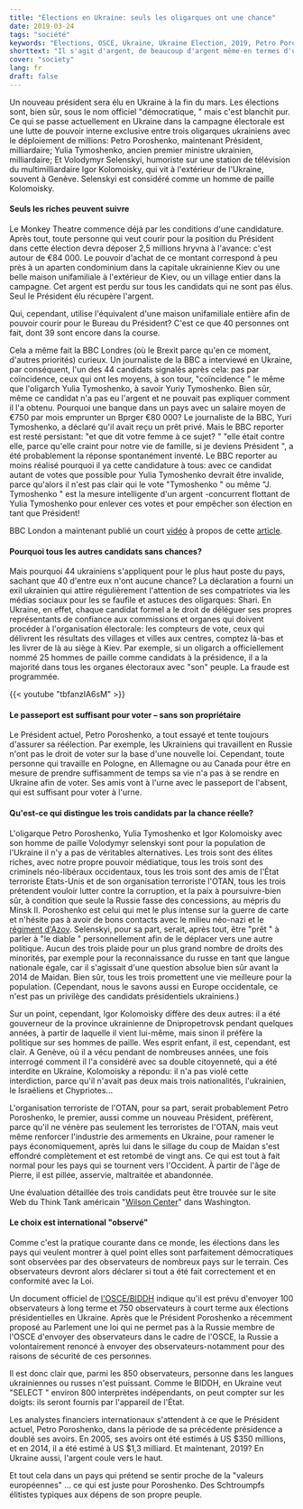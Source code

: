 ```yaml
---
title: "Élections en Ukraine: seuls les oligarques ont une chance"
date: 2019-03-24
tags: "société"
keywords: "Elections, OSCE, Ukraine, Ukraine Election, 2019, Petro Poroshenko, Yulia Tymoshenko, Volodymyr Selenskyi, Igor Kolomoisky, NATO, USA, ONU"
shorttext: "Il s'agit d'argent, de beaucoup d'argent même-en termes d'utilisation et encore plus en termes de rendement. Celui qui devient président a des milliards pour sûr."
cover: "society"
lang: fr
draft: false
---
```


Un nouveau président sera élu en Ukraine à la fin du mars. Les élections sont, bien sûr, sous le nom officiel  "démocratique, " mais c'est blanchit pur. Ce qui se passe actuellement en Ukraine dans la campagne électorale est une lutte de pouvoir interne exclusive entre trois oligarques ukrainiens avec le déploiement de millions: Petro Poroshenko, maintenant Président, milliardaire; Yulia Tymoshenko, ancien premier ministre ukrainien, milliardaire; Et Volodymyr Selenskyi, humoriste sur une station de télévision du multimilliardaire Igor Kolomoisky, qui vit à l'extérieur de l'Ukraine, souvent à Genève. Selenskyi est considéré comme un homme de paille Kolomoisky. 

#### Seuls les riches peuvent suivre

Le Monkey Theatre commence déjà par les conditions d'une candidature. Après tout, toute personne qui veut courir pour la position du Président dans cette élection devra déposer 2,5 millions hryvna à l'avance: c'est autour de €84 000. Le pouvoir d'achat de ce montant correspond à peu près à un aparten condominium dans la capitale ukrainienne Kiev ou une belle maison unifamiliale à l'extérieur de Kiev, ou un village entier dans la campagne. Cet argent est perdu sur tous les candidats qui ne sont pas élus. Seul le Président élu récupère l'argent.

Qui, cependant, utilise l'équivalent d'une maison unifamiliale entière afin de pouvoir courir pour le Bureau du Président? C'est ce que 40 personnes ont fait, dont 39 sont encore dans la course. 

Cela a même fait la BBC Londres (où le Brexit parce qu'en ce moment, d'autres priorités) curieux. Un journaliste de la BBC a interviewé en Ukraine, par conséquent, l'un des 44 candidats signalés après cela: pas par coïncidence, ceux qui ont les moyens, à son tour,  "coïncidence " le même que l'oligarch Yulia Tymoshenko, à savoir Yuriy Tymoshenko. Bien sûr, même ce candidat n'a pas eu l'argent et ne pouvait pas expliquer comment il l'a obtenu. Pourquoi une banque dans un pays avec un salaire moyen de €750 par mois emprunter un Bprger €80 000? Le journaliste de la BBC, Yuri Tymoshenko, a déclaré qu'il avait reçu un prêt privé. Mais le BBC reporter est resté persistant:  "et que dit votre femme à ce sujet? "  "elle était contre elle, parce qu'elle craint pour notre vie de famille, si je deviens Président ", a été probablement la réponse spontanément inventé. Le BBC reporter au moins réalisé pourquoi il ya cette candidature à tous: avec ce candidat autant de votes que possible pour Yulia Tymoshenko devrait être invalide, parce qu'alors il n'est pas clair qui le vote  "Tymoshenko " ou même  "J. Tymoshenko " est la mesure intelligente d'un argent -concurrent flottant de Yulia Tymoshenko pour enlever ces votes et pour empêcher son élection en tant que Président!

BBC London a maintenant publié un court [vidéo](https://www.bbc.com/news/av/world-europe-47615796/ukraine-election-the-clone-candidate-for-president "Ukraine election: The 'clone' candidate for president?") à propos de cette [article](https://www.bbc.com/news/world-asia-india-47333307 "Ukraine election: Funny business at the polls").

#### Pourquoi tous les autres candidats sans chances?

Mais pourquoi 44 ukrainiens s'appliquent pour le plus haut poste du pays, sachant que 40 d'entre eux n'ont aucune chance? La déclaration a fourni un exil ukrainien qui attire régulièrement l'attention de ses compatriotes via les médias sociaux pour les se faufile et astuces des oligarques: Shari. En Ukraine, en effet, chaque candidat formel a le droit de déléguer ses propres représentants de confiance aux commissions et organes qui doivent procéder à l'organisation électorale: les compteurs de vote, ceux qui délivrent les résultats des villages et villes aux centres, comptez là-bas et les livrer de là au siège à Kiev. Par exemple, si un oligarch a officiellement nommé 25 hommes de paille comme candidats à la présidence, il a la majorité dans tous les organes électoraux avec  "son" peuple. La fraude est programmée.

{{< youtube "tbfanzIA6sM" >}}

#### Le passeport est suffisant pour voter – sans son propriétaire

Le Président actuel, Petro Poroshenko, a tout essayé et tente toujours d'assurer sa réélection. Par exemple, les Ukrainiens qui travaillent en Russie n'ont pas le droit de voter sur la base d'une nouvelle loi. Cependant, toute personne qui travaille en Pologne, en Allemagne ou au Canada pour être en mesure de prendre suffisamment de temps sa vie n'a pas à se rendre en Ukraine afin de voter. Ses amis vont à l'urne avec le passeport de l'absent, qui est suffisant pour voter à l'urne.

#### Qu'est-ce qui distingue les trois candidats par la chance réelle?

L'oligarque Petro Poroshenko, Yulia Tymoshenko et Igor Kolomoisky avec son homme de paille Volodymyr selenskyi sont pour la population de l'Ukraine il n'y a pas de véritables alternatives. Les trois sont des élites riches, avec notre propre pouvoir médiatique, tous les trois sont des criminels néo-libéraux occidentaux, tous les trois sont des amis de l'État terroriste Etats-Unis et de son organisation terroriste l'OTAN, tous les trois prétendent vouloir lutter contre la corruption, et la paix à poursuivre-bien sûr, à condition que seule la Russie fasse des concessions, au mépris du Minsk II. Poroshenko est celui qui met le plus intense sur la guerre de carte et n'hésite pas à avoir de bons contacts avec le milieu néo-nazi et le [régiment d'Azov](https://en.wikipedia.org/wiki/Azov_Battalion  "bataillon Azov "). Selenskyi, pour sa part, serait, après tout, être  "prêt " à parler à  "le diable " personnellement afin de le déplacer vers une autre politique. Aucun des trois plaide pour un plus grand nombre de droits des minorités, par exemple pour la reconnaissance du russe en tant que langue nationale égale, car il s'agissait d'une question absolue bien sûr avant la 2014 de Maidan. Bien sûr, tous les trois promettent une vie meilleure pour la population. (Cependant, nous le savons aussi en Europe occidentale, ce n'est pas un privilège des candidats présidentiels ukrainiens.)

Sur un point, cependant, Igor Kolomoisky diffère des deux autres: il a été gouverneur de la province ukrainienne de Dnipropetrovsk pendant quelques années, à partir de laquelle il vient lui-même, mais sinon il préfère la politique sur ses hommes de paille. Wes esprit enfant, il est, cependant, est clair. A Genève, où il a vécu pendant de nombreuses années, une fois interrogé comment il l'a considéré avec sa double citoyenneté, qui a été interdite en Ukraine, Kolomoisky a répondu: il n'a pas violé cette interdiction, parce qu'il n'avait pas deux mais trois nationalités, l'ukrainien, le Israéliens et Chypriotes...

L'organisation terroriste de l'OTAN, pour sa part, serait probablement Petro Poroshenko, le premier, aussi comme un nouveau Président, préfèrent, parce qu'il ne vénère pas seulement les terroristes de l'OTAN, mais veut même renforcer l'industrie des armements en Ukraine, pour ramener le pays économiquement, après lui dans le sillage du coup de Maidan s'est effondré complètement et est retombé de vingt ans. Ce qui est tout à fait normal pour les pays qui se tournent vers l'Occident. À partir de l'âge de Pierre, il est pillée, asservie, maltraitée et abandonnée. 

Une évaluation détaillée des trois candidats peut être trouvée sur le site Web du Think Tank américain  "[Wilson Center](https://www.wilsoncenter.org/blog-post/War-and-Peace-Ukraines-Presidential-race "guerre et paix dans la course présidentielle de l'Ukraine")" dans Washington.

#### Le choix est international  "observé"

Comme c'est la pratique courante dans ce monde, les élections dans les pays qui veulent montrer à quel point elles sont parfaitement démocratiques sont observées par des observateurs de nombreux pays sur le terrain. Ces observateurs devront alors déclarer si tout a été fait correctement et en conformité avec la Loi. 

Un document officiel de [l'OSCE/BIDDH](https://www.infosperber.ch/data/attachements/UKRAINE%202018%20NAM%20report.pdf "PRESIDENTIAL ELECTION in Ukraine") indique qu'il est prévu d'envoyer 100 observateurs à long terme et 750 observateurs à court terme aux élections présidentielles en Ukraine. Après que le Président Poroshenko a récemment proposé au Parlement une loi qui ne permet pas à la Russie membre de l'OSCE d'envoyer des observateurs dans le cadre de l'OSCE, la Russie a volontairement renoncé à envoyer des observateurs-notamment pour des raisons de sécurité de ces personnes.

Il est donc clair que, parmi les 850 observateurs, personne dans les langues ukrainiennes ou russes n'est puissant. Comme le BIDDH, en Ukraine veut  "SELECT " environ 800 interprètes indépendants, on peut compter sur les doigts: ils seront fournis par l'appareil de l'État.

Les analystes financiers internationaux s'attendent à ce que le Président actuel, Petro Poroshenko, dans la période de sa précédente présidence a doublé ses avoirs. En 2005, ses avoirs ont été estimés à US $350 millions, et en 2014, il a été estimé à US $1,3 milliard. Et maintenant, 2019? En Ukraine aussi, l'argent coule vers le haut.

Et tout cela dans un pays qui prétend se sentir proche de la  "valeurs européennes" ... ce qui est juste pour Poroshenko. Des Schtroumpfs élitistes typiques aux dépens de son propre peuple.
